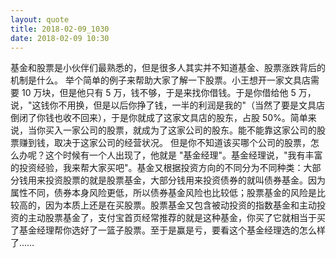 ```yaml
---
layout: quote
title: 2018-02-09_1030
date: 2018-02-09 10:30
---
```


基金和股票是小伙伴们最熟悉的，但是很多人其实并不知道基金、股票涨跌背后的机制是什么。
举个简单的例子来帮助大家了解一下股票。小王想开一家文具店需要 10 万块，但是他只有 5 万，钱不够，于是来找你借钱。于是你借给他 5 万，说，"这钱你不用换，但是以后你挣了钱，一半的利润是我的"（当然了要是文具店倒闭了你钱也收不回来），于是你就成了这家文具店的股东，占股 50%。简单来说，当你买入一家公司的股票，就成为了这家公司的股东。能不能靠这家公司的股票赚到钱，取决于这家公司的经营状况。
但是你不知道该买哪个公司的股票，怎么办呢？这个时候有一个人出现了，他就是 "基金经理"。基金经理说，"我有丰富的投资经验，我来帮大家买吧"。基金又根据投资方向的不同分为不同种类：大部分钱用来投资股票的就是股票基金，大部分钱用来投资债券的就叫债券基金。因为属性不同，债券本身风险更低，所以债券基金风险也比较低；股票基金的风险是比较高的，因为本质上还是在买股票。股票基金又包含被动投资的指数基金和主动投资的主动股票基金了，支付宝首页经常推荐的就是这种基金，你买了它就相当于买了基金经理帮你选好了一篮子股票。至于是赢是亏，要看这个基金经理选的怎么样了……